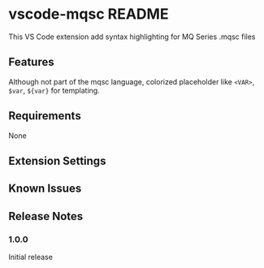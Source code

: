 # vscode-mqsc README

This VS Code extension add syntax highlighting for MQ Series .mqsc files

## Features

Although not part of the mqsc language, colorized placeholder like `<VAR>`, `$var`, `${var}` for templating.

## Requirements

None

## Extension Settings

## Known Issues

## Release Notes

### 1.0.0

Initial release
